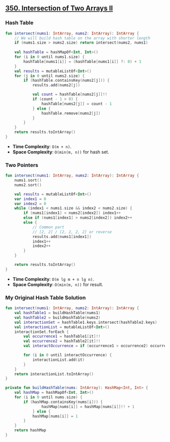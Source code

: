 ## [350. Intersection of Two Arrays II](https://leetcode.com/problems/intersection-of-two-arrays-ii/)
### Hash Table
```kotlin
fun intersect(nums1: IntArray, nums2: IntArray): IntArray {
    // We will build hash table on the array with shorter length
    if (nums1.size > nums2.size) return intersect(nums2, nums1)
    
    val hashTable = hashMapOf<Int, Int>()
    for (i in 0 until nums1.size) {
        hashTable[nums1[i]] = (hashTable[nums1[i]] ?: 0) + 1
    }
    val results = mutableListOf<Int>()
    for (j in 0 until nums2.size) {
        if (hashTable.containsKey(nums2[j])) {
            results.add(nums2[j])

            val count = hashTable[nums2[j]]!!
            if (count - 1 > 0) {
                hashTable[nums2[j]] = count - 1
            } else {
                hashTable.remove(nums2[j])
            }
        }
    }
    return results.toIntArray()
}
```

* **Time Complexity**: `O(m + n)`.
* **Space Complexity**: `O(min(m, n))` for hash set.

### Two Pointers
```kotlin
fun intersect(nums1: IntArray, nums2: IntArray): IntArray {
    nums1.sort()
    nums2.sort()

    val results = mutableListOf<Int>()
    var index1 = 0
    var index2 = 0
    while (index1 < nums1.size && index2 < nums2.size) {
        if (nums1[index1] < nums2[index2]) index1++
        else if (nums1[index1] > nums2[index2]) index2++
        else {
            // Common part
            // [2, 2] / [2, 2, 2, 2] or reverse
            results.add(nums1[index1])
            index1++
            index2++
        }
    }

    return results.toIntArray()
}
```

* **Time Complexity**: `O(m lg m + n lg n)`.
* **Space Complexity**: `O(min(m, n))` for result.

### My Original Hash Table Solution
```kotlin
fun intersect(nums1: IntArray, nums2: IntArray): IntArray {
    val hashTable1 = buildHashTable(nums1)
    val hashTable2 = buildHashTable(nums2)
    val interactionSet = hashTable1.keys.intersect(hashTable2.keys)
    val interactionList = mutableListOf<Int>()
    interactionSet.forEach {
        val occurrence1 = hashTable1[it]!!
        val occurrence2 = hashTable2[it]!!
        val interactOccurrence = if (occurrence1 > occurrence2) occurrence2 else occurrence1

        for (i in 0 until interactOccurrence) {
            interactionList.add(it)
        }
    }
    return interactionList.toIntArray()
}

private fun buildHashTable(nums: IntArray): HashMap<Int, Int> {
    val hashMap = hashMapOf<Int, Int>()
    for (i in 0 until nums.size) {
        if (hashMap.containsKey(nums[i])) {
                hashMap[nums[i]] = hashMap[nums[i]]!! + 1
            } else {
            hashMap[nums[i]] = 1
        }
    }
    return hashMap
}
```